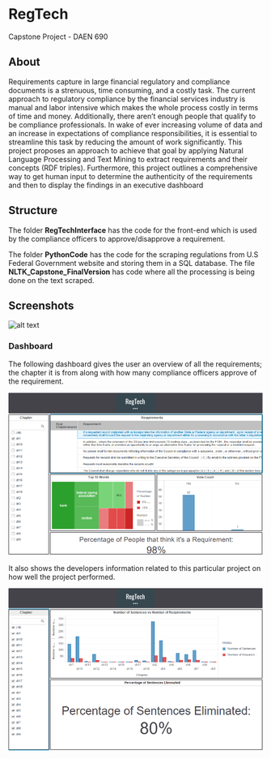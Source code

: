 # RegTech
Capstone Project - DAEN 690

## About
Requirements capture in large financial regulatory and compliance documents is a strenuous, time consuming, and a costly task. The current approach to regulatory compliance by the financial services industry is manual and labor intensive which makes the whole process costly in terms of time and money. Additionally, there aren’t enough people that qualify to be compliance professionals. In wake of ever increasing volume of data and an increase in expectations of compliance responsibilities, it is essential to streamline this task by reducing the amount of work significantly. This project proposes an approach to achieve that goal by applying Natural Language Processing and Text Mining to extract requirements and their concepts (RDF triples). Furthermore, this project outlines a comprehensive way to get human input to determine the authenticity of the requirements and then to display the findings in an executive dashboard

## Structure

The folder **RegTechInterface** has the code for the front-end which is used by the compliance officers to approve/disapprove a requirement.

The folder **PythonCode** has the code for the scraping regulations from U.S Federal Government website and storing them in a SQL database. 
The file **NLTK_Capstone_FinalVersion** has code where all the processing is being done on the text scraped.

## Screenshots
![alt text]()
### Dashboard
The following dashboard gives the user an overview of all the requirements; the chapter it is from along with how many compliance officers approve of the requirement. 

![](https://github.com/sachalrana/RegTech/blob/master/Dashboard/DB1.PNG)

It also shows the developers information related to this particular project on how well the project performed.  

![](https://github.com/sachalrana/RegTech/blob/master/Dashboard/DB2.PNG)
